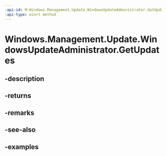 ```yaml
---
-api-id: M:Windows.Management.Update.WindowsUpdateAdministrator.GetUpdates
-api-type: winrt method
---
```


# Windows.Management.Update.WindowsUpdateAdministrator.GetUpdates

<!--
public System.Collections.Generic.IReadOnlyList<Windows.Management.Update.WindowsUpdate> GetUpdates ();
-->


## -description

## -returns

## -remarks

## -see-also

## -examples


